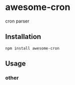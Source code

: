 # awesome-cron

cron parser

## Installation

```
npm install awesome-cron
```

## Usage

### other
